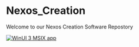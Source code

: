 ﻿# Nexos_Creation

Welcome to our Nexos Creation Software Repostory


[![WinUI 3 MSIX app](https://github.com/nexoscreator/Winui_Nexos_Creation/actions/workflows/dotnet-desktop.yml/badge.svg)](https://github.com/nexoscreator/Winui_Nexos_Creation/actions/workflows/dotnet-desktop.yml)
